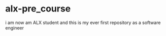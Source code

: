 # alx-pre_course
i am now am ALX student and this is my ever first repository as a software engineer
